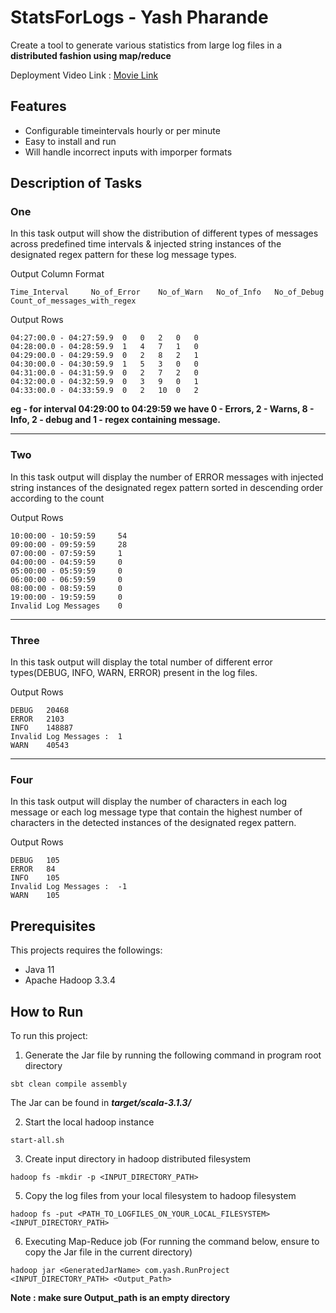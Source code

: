 # StatsForLogs - Yash Pharande


Create a tool to generate various statistics from large log files in a **distributed fashion using map/reduce**

Deployment Video Link : [Movie Link](https://www.youtube.com/watch?v=4yClpG2j6E)


## Features
* Configurable timeintervals hourly or per minute
* Easy to install and run
* Will handle incorrect inputs with imporper formats


## Description of Tasks

### One


In this task output will show the distribution of different types of messages across predefined time intervals & injected string instances of the designated regex pattern for these log message types.

Output Column Format
```
Time_Interval     No_of_Error    No_of_Warn   No_of_Info   No_of_Debug   Count_of_messages_with_regex 
```

Output Rows
```
04:27:00.0 - 04:27:59.9	 0   0   2   0   0
04:28:00.0 - 04:28:59.9	 1   4   7   1   0
04:29:00.0 - 04:29:59.9	 0   2   8   2   1
04:30:00.0 - 04:30:59.9	 1   5   3   0   0
04:31:00.0 - 04:31:59.9	 0   2   7   2   0
04:32:00.0 - 04:32:59.9	 0   3   9   0   1
04:33:00.0 - 04:33:59.9	 0   2   10  0   2
``` 

**eg - for interval 04:29:00 to 04:29:59 we have  0 - Errors, 2 - Warns, 8 - Info, 2 - debug and 1 - regex containing message.**

---
### Two

In this task output will display the number of ERROR messages with injected string instances of the designated regex pattern sorted in descending order according to the count

Output Rows
```
10:00:00 - 10:59:59 	54
09:00:00 - 09:59:59 	28
07:00:00 - 07:59:59 	1
04:00:00 - 04:59:59 	0
05:00:00 - 05:59:59 	0
06:00:00 - 06:59:59 	0
08:00:00 - 08:59:59 	0
19:00:00 - 19:59:59 	0
Invalid Log Messages  	0
```
---
### Three

In this task output will display the total number of different error types(DEBUG, INFO, WARN, ERROR) present in the log files.

Output Rows
```
DEBUG	20468
ERROR	2103
INFO	148887
Invalid Log Messages : 	1
WARN	40543
```
---
### Four

In this task output will display the number of characters in each log message or each log message type that contain the highest number of characters in the detected instances of the designated regex pattern.

Output Rows
```
DEBUG	105
ERROR	84
INFO	105
Invalid Log Messages : 	-1
WARN	105
```

## Prerequisites
This projects requires the followings:
- Java 11
- Apache Hadoop 3.3.4


## How to Run
To run this project:

1. Generate the Jar file by running the following command in program root directory
```
sbt clean compile assembly
```
The Jar can be found in ***target/scala-3.1.3/***

2. Start the local hadoop instance
```
start-all.sh
```

3. Create input directory in hadoop distributed filesystem
```
hadoop fs -mkdir -p <INPUT_DIRECTORY_PATH>
```
5. Copy the log files from your local filesystem to hadoop filesystem
```
hadoop fs -put <PATH_TO_LOGFILES_ON_YOUR_LOCAL_FILESYSTEM> <INPUT_DIRECTORY_PATH>
```
6. Executing Map-Reduce job (For running the command below, ensure to copy the Jar file in the current directory)
```
hadoop jar <GeneratedJarName> com.yash.RunProject <INPUT_DIRECTORY_PATH> <Output_Path>
```
**Note : make sure Output_path is an empty directory**

